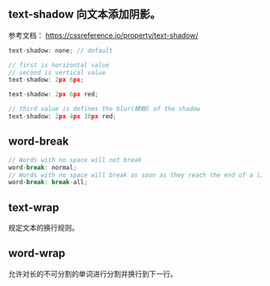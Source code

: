 ## text-shadow 向文本添加阴影。
参考文档： https://cssreference.io/property/text-shadow/
```js
text-shadow: none; // default

// first is horizontal value
// second is vertical value
text-shadow: 2px 6px; 

text-shadow: 2px 6px red;

// third value is defines the blur(模糊) of the shadow
text-shadow: 2px 4px 10px red; 
```
  


## word-break 
```js
// Words with no space will not break
word-break: normal;
// Words with no space will break as soon as they reach the end of a line
word-break: break-all;
```
## text-wrap
规定文本的换行规则。
## word-wrap 
允许对长的不可分割的单词进行分割并换行到下一行。